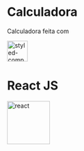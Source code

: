 # Calculadora

Calculadora feita com

<img width="48" height="48" src="https://img.icons8.com/color/48/styled-components.png" alt="styled-components"/> <h1>React JS</h1>

<img width="100" height="100" src="https://img.icons8.com/plasticine/100/react.png" alt="react"/>